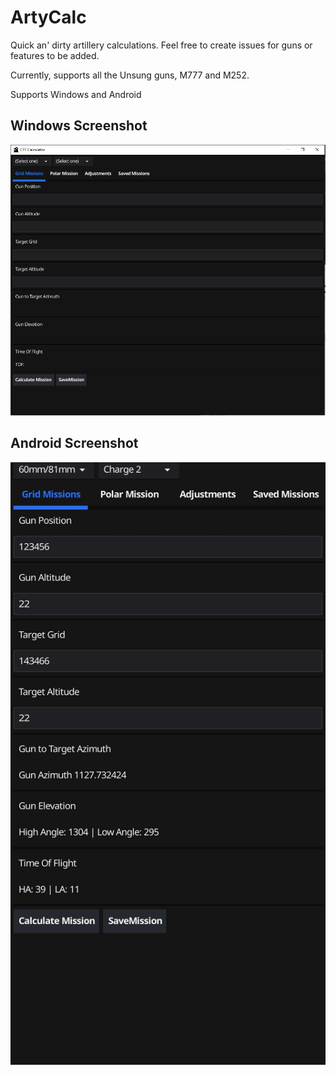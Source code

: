 # ArtyCalc

Quick an' dirty artillery calculations. Feel free to create issues for guns or features to be added.

Currently, supports all the Unsung guns, M777 and M252.

Supports Windows and Android

## Windows Screenshot
![Windows](windows.png)
## Android Screenshot
![Android](android.png)
